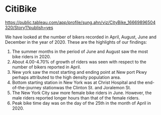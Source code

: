 # CitiBike

https://public.tableau.com/app/profile/sung.ahn/viz/CityBike_16669896504320/Story1?publish=yes

We have looked at the number of bikers recorded in April, August, June and December in the year of 2020. These are the highlights of our findings:
1. The summer months in the period of June and August saw the most bike riders in 2020. 
1. About 4.00-4.70% of growth of riders was seen with respect to the number of bikers reported in April.
1. New york saw the most starting and ending point at New port Pkwy perhaps attributed to the high density population area.
1. Bottom starting station in New York was at Christ Hospital and the end-of-the-journey stationwas the Clinton St. and Joralemon St.
1. The New York City saw more female bike riders in June. However, the male riders reported longer hours than that of the female riders.
1. Peak bike time day was on the day of the 25th in the month of April in 2020.
